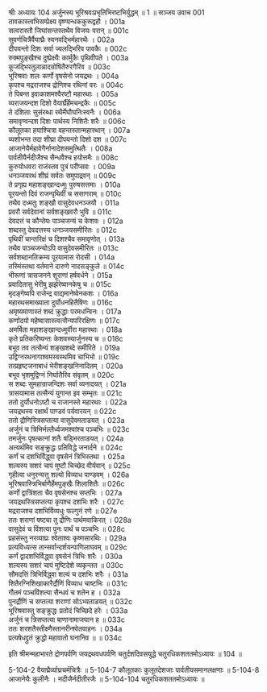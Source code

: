 श्रीः
अध्यायः 104
अर्जुनस्य भूरिश्रवःप्रभृतिभिरष्टभिर्युद्धम् ॥ 1 ॥
सञ्जय उवाच 	001  
तावकास्त्वभिसम्प्रेक्ष्य वृष्ण्यन्धककुरूद्वहौ ।	001a  
सत्वरास्तौ जिघांसन्तस्तथैव विजयः परान् ॥	001c  
सुवर्णचित्रैर्वैयाघ्रैः स्वनवद्भिर्महारथैः ।	002a  
दीपयन्तो दिशः सर्वा ज्वलद्भिरिव पावकैः ॥	002c  
रुक्मपुङ्खैश्च दुष्प्रेक्ष्यैः कार्मुकैः पृथिवीपते ।	003a  
कूजद्भिरतुलान्नादन्रोषितैरुरगैरिव ॥	003c  
भूरिश्रवाः शलः कर्णो वृषसेनो जयद्रथः ।	004a  
कृपश्च मद्रराजश्च द्रोणिश्च रथिनां वरः ॥	004c  
ते पिबन्त इवाकाशमश्वैरष्टौ महारथाः ।	005a  
व्यराजयन्दश दिशो वैयार्घ्रैर्हेमचन्द्रकैः ॥	005c  
ते दंशिताः सुसंरब्धा रथैर्मेघौघनिःस्वनैः ।	006a  
समावृण्वन्दश दिशः पार्थस्य निशितैः शरैः ॥	006c  
कौलूतका हयाश्चित्रा वहन्तस्तान्महारथान् ।	007a  
व्यशोभन्त तदा शीघ्रा दीपयन्तो दिशो दश ॥	007c  
आजानेयैर्महावेगैर्नानादेशसमुत्थितैः ।	008a  
पार्वतीयैर्नदीजैश्च सैन्धवैश्च हयोत्तमैः ॥	008c  
कुरुयोधवरा राजंस्तव पुत्रं परीप्सवः ।	009a  
धनञ्जयरथं शीघ्रं सर्वतः समुपाद्रवन् ॥	009c  
ते प्रगृह्य महाशङ्खान्दध्मुः पुरुषसत्तमाः ।	010a  
पूरयन्तो दिवं राजन्पृथिवीं च ससागराम् ॥	010c  
तथैव दध्मतुः शङ्खौ वासुदेवधनञ्जयौ ।	011a  
प्रवरौ सर्वदेवानां सर्वशङ्खवरौ भुवि ॥	011c  
देवदत्तं च कौन्तेयः पाञ्चजन्यं च केशवः ।	012a  
शब्दस्तु देवदत्तस्य धनञ्जयसमीरितः ॥	012c  
पृथिवीं चान्तरिक्षं च दिशश्चैव समावृणोत् ।	013a  
तथैव पाञ्चजन्योऽपि वासुदेवसमीरितः ॥	013c  
सर्वशब्दानतिक्रम्य पूरयामास रोदसी ।	014a  
तस्मिंस्तथा वर्तमाने दारुणे नादसङ्कुले ॥	014c  
भीरूणां त्रासजनने शूराणां हर्षवर्धने ।	015a  
प्रवादितासु भेरीषु झर्झरेष्वानकेषु च ॥	015c  
मृदङ्गेष्वपि राजेन्द्र वाद्यमानेष्वेनकशः ।	016a  
महारथसमाख्याता दुर्योधनहितैषिणः ॥	016c  
अमृष्यमाणास्तं शब्दं क्रुद्धाः परमधन्विनः ।	017a  
कर्णादयो महेष्वासास्त्वत्सैन्यपरिरक्षिणः ॥	017c  
अमर्षिता महाशङ्खान्दध्मुर्वीरा महारथाः ।	018a  
कृते प्रतिकरिष्यन्तः केशवस्यार्जुनस्य च ॥	018c  
बभूव तव तत्सैन्यं शङ्खशब्दे समीरिते ।	019a  
उद्विग्नरथनागाश्वमस्वस्थमिव चाभिभो ॥	019c  
तत्प्रहृष्टजनाबाधं भेरीशङ्खनिनादितम् ।	020a  
बभूव भृशमुद्विग्नं निर्घातैरिव संवृतम् ॥	020c  
स शब्दः सुमहान्राजन्दिशः सर्वा व्यनादयत् ।	021a  
त्रासयामास तत्सैन्यं युगान्त इव सम्भृतः ॥	021c  
ततो दुर्योधनोऽष्टौ च राजानस्ते महारथाः ।	022a  
जयद्रथस्य रक्षार्थं पाण्डवं पर्यवारयन् ॥	022c  
ततो द्रौणिस्त्रिसप्तत्या वासुदेवमताडयत् ।	023a  
अर्जुनं च त्रिभिर्भल्लैर्ध्वजमश्वांश्च पञ्चभिः ॥	023c  
तमर्जुनः पृषत्कानां शतैः षड्भिरताडयत् ।	024a  
अत्यर्थमिव सङ्क्रुद्धः प्रतिविद्धे जनार्दने ॥	024c  
कर्णं च दशभिर्विद्ध्वा वृषसेनं त्रिभिस्तथा ।	025a  
शल्यस्य सशरं चापं मुष्टौ चिच्छेद वीर्यवान् ॥	025c  
गृहीत्वा धनुरन्यत्तु शल्यो विव्याध पाण्डवम् ।	026a  
भूरिश्रवास्त्रिभिर्बाणैर्हेमपुङ्खैः शिलाशितैः ॥	026c  
कर्णो द्वात्रिंशता चैव वृषसेनश्च सप्तभिः ।	027a  
जयद्रथस्त्रिसप्तत्या कृपश्च दशभिः शरैः ।	027c  
मद्रराजश्च दशभिर्विव्यधुः फल्गुनं रणे ॥	027e  
ततः शराणां षष्ट्या तु द्रौणिः पार्थमवाकिरत् ।	028a  
वासुदेवं च विंशत्या पुनः पार्थं च पञ्चभिः ॥	028c  
प्रहसंस्तु नरव्याघ्रः श्वेताश्वः कृष्णसारथिः ।	029a  
प्रत्यविध्यत्स तान्सर्वान्दर्शयन्पाणिलाघवम् ॥	029c  
कर्णं द्वादशभिर्विद्ध्वा वृषसेनं त्रिभिः शरैः ।	030a  
शल्यस्य सशरं चापं मुष्टिदेशे व्यकृन्तत ॥	030c  
सौमदत्तिं त्रिभिर्विद्ध्वा शल्यं च दशभिः शरैः ।	031a  
शितैरग्निशिखाकारैर्द्रौणिं विव्याध चाष्टभिः ॥	031c  
गौतमं पञ्चविंशत्या सैन्धवं च शतेन ह ।	032a  
पुनर्द्रौणिं च सप्तत्या शराणां सोऽभ्यताडयत् ॥	032c  
भूरिश्रवास्तु सङ्क्रुद्धः प्रतोदं चिच्छिदे हरेः ।	033a  
अर्जुनं च त्रिसप्तत्या बाणानामाजघान ह ॥	033c  
ततः शरशतैस्तीक्ष्णैस्तानरीन्श्वेतवाहनः ।	034a  
प्रत्यषेधद्द्रुतं क्रुद्धो महावातो घनानिव ॥ ॥	034c  

इति श्रीमन्महाभारते द्रोणपर्वणि जयद्रथवधपर्वणि चतुर्दशदिवसयुद्धे चतुरधिकशततमोऽध्यायः ॥ 104 ॥

5-104-2 वैयाघ्रैर्व्याघ्रचर्मचित्रैः ॥ 5-104-7 कौलूतकाः कुलूतदेशजाः पार्वतीयसमानलक्षणाः ॥ 5-104-8 आजानेयैः कुलीनैः । नदीजैर्नदीतीरजैः ॥ 5-104-104 चतुरधिकशततमोऽध्यायः ॥
